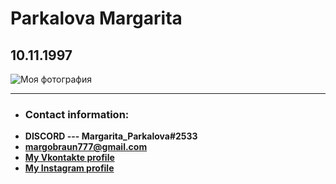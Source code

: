 # Parkalova Margarita
## 10.11.1997
![Моя фотография](https://sun9-16.userapi.com/s/v1/ig2/fyuUoQCxOKDc_1eLIGuXSVmoDkV43mlU_Gr69dz5PJjfGz7FcmfwNPCDJtRdZNZs2n_62Gv9lH3d8V8YJ91uYhhS.jpg?size=200x200&quality=96&crop=319,457,882,882&ava=1)
********
* ### Contact information:
+    **DISCORD --- Margarita_Parkalova#2533**
+    **margobraun777@gmail.com**
+    **[My Vkontakte profile](https://vk.com/id176668841)**
+    **[My Instagram profile](https://www.instagram.com/rita_braun/?hl=ru)**
